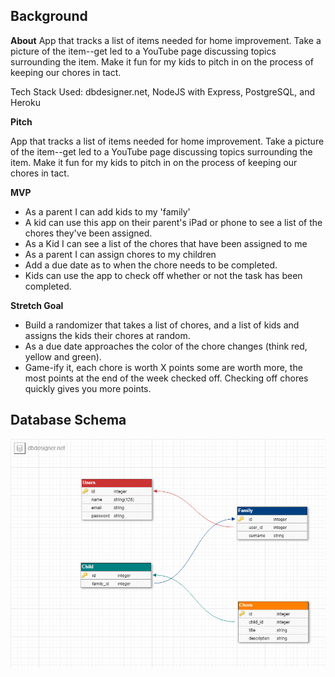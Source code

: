 
## Background

**About**
App that tracks a list of items needed for home improvement. 
Take a picture of the item--get led to a YouTube page discussing topics 
surrounding the item. Make it fun for my kids to pitch in on the process of keeping our chores in tact.

Tech Stack Used: dbdesigner.net,  NodeJS with Express, PostgreSQL, and Heroku

**Pitch**

App that tracks a list of items needed for home improvement. Take a picture of the item--get led to a YouTube
page discussing topics surrounding the item. Make it fun for my kids to pitch in on the process of keeping our
chores in tact.

**MVP**

 - As a parent I can add kids to my 'family'
 - A kid can use this app on their parent's iPad or phone to see a list of the chores they've been assigned.
 - As a Kid I can see a list of the chores that have been assigned to me
 - As a parent I can assign chores to my children
 - Add a due date as to when the chore needs to be completed.
 - Kids can use the app to check off whether or not the task has been completed.

**Stretch Goal**

 - Build a randomizer that takes a list of chores, and a list of kids and assigns the kids their chores at random.
 - As a due date approaches the color of the chore changes (think red, yellow and green).
 - Game-ify it, each chore is worth X points some are worth more, the most points at the end of the week checked off.
 Checking off chores quickly gives you more points.


## Database Schema

<img
  src="https://raw.githubusercontent.com/Home-Chore-Tracker/Backend/master/resources/home-chore-db.png"
  alt="backend database schema"  
/>
